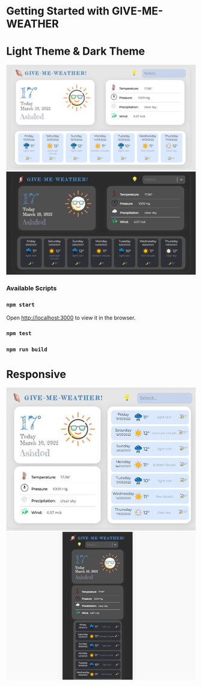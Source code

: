 # Getting Started with GIVE-ME-WEATHER <React App>
# Light Theme & Dark Theme
![alt text](https://github.com/kostya-ktv/GiveMeWeather/blob/main/publicImages/day.jpg?raw=true)
![alt text](https://github.com/kostya-ktv/GiveMeWeather/blob/main/publicImages/night.jpg?raw=true)
### Available Scripts
### `npm start`
Open [http://localhost:3000](http://localhost:3000) to view it in the browser.
### `npm test`
### `npm run build`
# Responsive
![alt text](https://github.com/kostya-ktv/GiveMeWeather/blob/main/publicImages/medium.jpg?raw=true)
![alt text](https://github.com/kostya-ktv/GiveMeWeather/blob/main/publicImages/mobile.jpg?raw=true)
